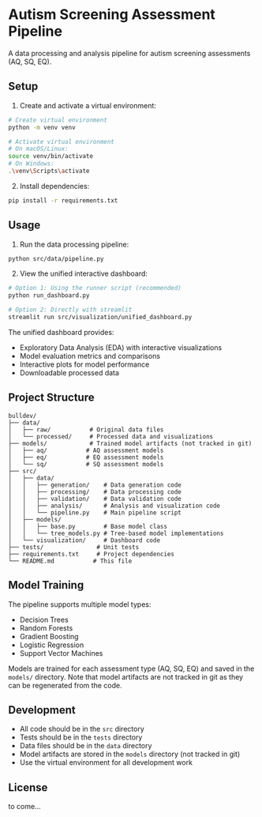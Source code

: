 # Autism Screening Assessment Pipeline

A data processing and analysis pipeline for autism screening assessments (AQ, SQ, EQ).

## Setup

1. Create and activate a virtual environment:
```bash
# Create virtual environment
python -m venv venv

# Activate virtual environment
# On macOS/Linux:
source venv/bin/activate
# On Windows:
.\venv\Scripts\activate
```

2. Install dependencies:
```bash
pip install -r requirements.txt
```

## Usage

1. Run the data processing pipeline:
```bash
python src/data/pipeline.py
```

2. View the unified interactive dashboard:
```bash
# Option 1: Using the runner script (recommended)
python run_dashboard.py

# Option 2: Directly with streamlit
streamlit run src/visualization/unified_dashboard.py
```

The unified dashboard provides:
- Exploratory Data Analysis (EDA) with interactive visualizations
- Model evaluation metrics and comparisons
- Interactive plots for model performance
- Downloadable processed data

## Project Structure

```
bulldev/
├── data/
│   ├── raw/           # Original data files
│   └── processed/     # Processed data and visualizations
├── models/            # Trained model artifacts (not tracked in git)
│   ├── aq/           # AQ assessment models
│   ├── eq/           # EQ assessment models
│   └── sq/           # SQ assessment models
├── src/
│   ├── data/
│   │   ├── generation/    # Data generation code
│   │   ├── processing/    # Data processing code
│   │   ├── validation/    # Data validation code
│   │   ├── analysis/      # Analysis and visualization code
│   │   └── pipeline.py    # Main pipeline script
│   ├── models/
│   │   ├── base.py        # Base model class
│   │   └── tree_models.py # Tree-based model implementations
│   └── visualization/     # Dashboard code
├── tests/               # Unit tests
├── requirements.txt     # Project dependencies
└── README.md           # This file
```

## Model Training

The pipeline supports multiple model types:
- Decision Trees
- Random Forests
- Gradient Boosting
- Logistic Regression
- Support Vector Machines

Models are trained for each assessment type (AQ, SQ, EQ) and saved in the `models/` directory. Note that model artifacts are not tracked in git as they can be regenerated from the code.

## Development

- All code should be in the `src` directory
- Tests should be in the `tests` directory
- Data files should be in the `data` directory
- Model artifacts are stored in the `models` directory (not tracked in git)
- Use the virtual environment for all development work

## License

to come...